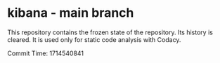 # kibana - main branch

This repository contains the frozen state of the repository.
Its history is cleared. It is used only for static code
analysis with Codacy.

Commit Time: 1714540841